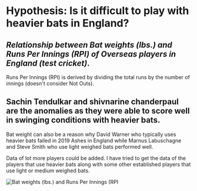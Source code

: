 
# Hypothesis: Is it difficult to play with heavier bats in England?

## *Relationship between Bat weights (lbs.) and Runs Per Innings (RPI) of Overseas players in England (test cricket)*.

Runs Per Innings (RPI) is derived by dividing the total runs by the number of innings (doesn't consider Not Outs). 

## Sachin Tendulkar and shivnarine chanderpaul are the anomalies as they were able to score well in swinging conditions with heavier bats.

Bat weight can also be a reason why David Warner who typically uses heavier bats failed in 2019 Ashes in England while Marnus Labuschagne and Steve Smith who use light weighed bats performed well. 

Data of lot more players could be added. I have tried to get the data of the players that use heavier bats along with some other established players that use light or medium weighed bats.


![Bat weights (lbs.) and Runs Per Innings (RPI](https://github.com/Gladwin10/Cricket_analytics/blob/27c5ae9b22525fa7e46305451f614dced3ab33f9/Relationship%20between%20Bat%20weights%20(lbs.)%20and%20Runs%20Per%20Innings%20(RPI).png)
